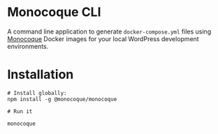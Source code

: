 # Monocoque CLI

A command line application to generate `docker-compose.yml` files using [Monocoque](https://hub.docker.com/r/monocoque/monocoque) Docker images for your local WordPress development environments.

# Installation
```
# Install globally:
npm install -g @monocoque/monocoque

# Run it

monocoque
```

